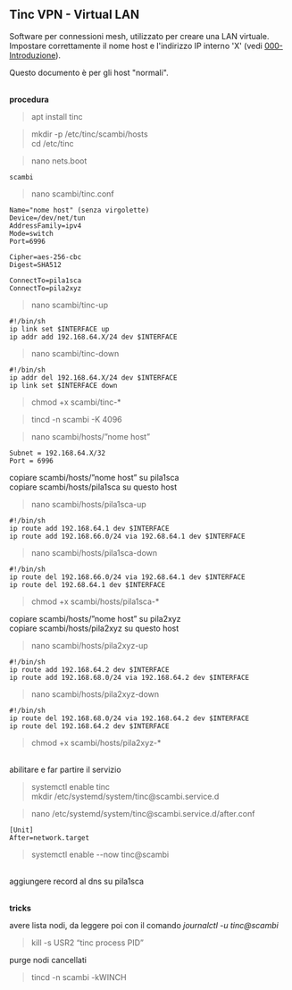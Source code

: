 ## Tinc VPN - Virtual LAN

Software per connessioni mesh, utilizzato per creare una LAN virtuale.  
Impostare correttamente il nome host e l'indirizzo IP interno 'X' (vedi [000-Introduzione](000-Introduzione.md)).

Questo documento è per gli host "normali".

<br/> **procedura**

>apt install tinc

>mkdir -p /etc/tinc/scambi/hosts  
>cd /etc/tinc

>nano nets.boot

    scambi  

>nano scambi/tinc.conf  

    Name="nome host" (senza virgolette)
    Device=/dev/net/tun
    AddressFamily=ipv4
    Mode=switch
    Port=6996

    Cipher=aes-256-cbc
    Digest=SHA512

    ConnectTo=pila1sca
    ConnectTo=pila2xyz

>nano scambi/tinc-up

    #!/bin/sh
    ip link set $INTERFACE up
    ip addr add 192.168.64.X/24 dev $INTERFACE

>nano scambi/tinc-down

    #!/bin/sh
    ip addr del 192.168.64.X/24 dev $INTERFACE
    ip link set $INTERFACE down

>chmod +x scambi/tinc-*

>tincd -n scambi -K 4096

>nano scambi/hosts/”nome host”

    Subnet = 192.168.64.X/32
    Port = 6996

copiare scambi/hosts/”nome host” su pila1sca  
copiare scambi/hosts/pila1sca su questo host

>nano scambi/hosts/pila1sca-up

    #!/bin/sh
    ip route add 192.168.64.1 dev $INTERFACE
    ip route add 192.168.66.0/24 via 192.68.64.1 dev $INTERFACE

>nano scambi/hosts/pila1sca-down

    #!/bin/sh
    ip route del 192.168.66.0/24 via 192.68.64.1 dev $INTERFACE
    ip route del 192.68.64.1 dev $INTERFACE

>chmod +x scambi/hosts/pila1sca-*

copiare scambi/hosts/”nome host” su pila2xyz  
copiare scambi/hosts/pila2xyz su questo host

>nano scambi/hosts/pila2xyz-up

    #!/bin/sh
    ip route add 192.168.64.2 dev $INTERFACE
    ip route add 192.168.68.0/24 via 192.168.64.2 dev $INTERFACE

>nano scambi/hosts/pila2xyz-down

    #!/bin/sh
    ip route del 192.168.68.0/24 via 192.168.64.2 dev $INTERFACE
    ip route del 192.168.64.2 dev $INTERFACE

>chmod +x scambi/hosts/pila2xyz-*


<br/> abilitare e far partire il servizio

>systemctl enable tinc  
>mkdir /etc/systemd/system/tinc\@scambi.service.d  

>nano /etc/systemd/system/tinc\@scambi.service.d/after.conf

    [Unit]
    After=network.target

>systemctl enable --now tinc@scambi

<br/> aggiungere record al dns su pila1sca

<br/> **tricks**

avere lista nodi, da leggere poi con il comando *journalctl -u tinc@scambi*

>kill -s USR2 “tinc process PID”

purge nodi cancellati
>tincd -n scambi -kWINCH
